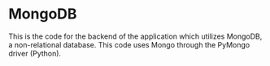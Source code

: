 MongoDB
=======

This is the code for the backend of the application which utilizes MongoDB, a non-relational database. This code uses Mongo through the PyMongo driver (Python).
